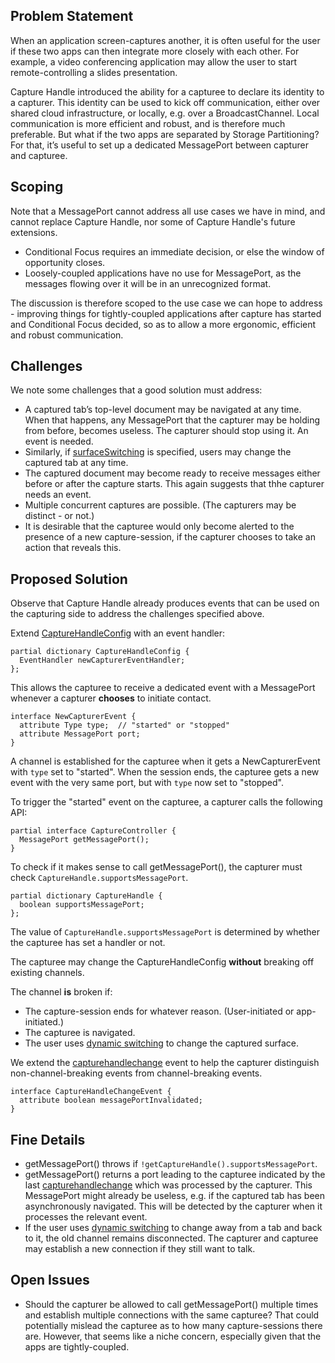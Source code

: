 ## Problem Statement

When an application screen-captures another, it is often useful for the user if these two apps can then integrate more closely with each other. For example, a video conferencing application may allow the user to start remote-controlling a slides presentation.

Capture Handle introduced the ability for a capturee to declare its identity to a capturer. This identity can be used to kick off communication, either over shared cloud infrastructure, or locally, e.g. over a BroadcastChannel. Local communication is more efficient and robust, and is therefore much preferable. But what if the two apps are separated by Storage Partitioning? For that, it’s useful to set up a dedicated MessagePort between capturer and capturee.

## Scoping

Note that a MessagePort cannot address all use cases we have in mind, and cannot replace Capture Handle, nor some of Capture Handle's future extensions.
* Conditional Focus requires an immediate decision, or else the window of opportunity closes.
* Loosely-coupled applications have no use for MessagePort, as the messages flowing over it will be in an unrecognized format.

The discussion is therefore scoped to the use case we can hope to address - improving things for tightly-coupled applications after capture has started and Conditional Focus decided, so as to allow a more ergonomic, efficient and robust communication.

## Challenges

We note some challenges that a good solution must address:
* A captured tab’s top-level document may be navigated at any time. When that happens, any MessagePort that the capturer may be holding from before, becomes useless. The capturer should stop using it. An event is needed.
* Similarly, if [surfaceSwitching](https://w3c.github.io/mediacapture-screen-share/#dom-displaymediastreamoptions-surfaceswitching) is specified, users may change the captured tab at any time.
* The captured document may become ready to receive messages either before or after the capture starts. This again suggests that thhe capturer needs an event.
* Multiple concurrent captures are possible. (The capturers may be distinct - or not.)
* It is desirable that the capturee would only become alerted to the presence of a new capture-session, if the capturer chooses to take an action that reveals this.

## Proposed Solution

Observe that Capture Handle already produces events that can be used on the capturing side to address the challenges specified above.


Extend [CaptureHandleConfig](https://w3c.github.io/mediacapture-handle/identity/index.html#dom-capturehandleconfig) with an event handler:
```webidl
partial dictionary CaptureHandleConfig {
  EventHandler newCapturerEventHandler;
};
```

This allows the capturee to receive a dedicated event with a MessagePort whenever a capturer **chooses** to initiate contact.

```webidl
interface NewCapturerEvent {
  attribute Type type;  // "started" or "stopped"
  attribute MessagePort port;
}
```

A channel is established for the capturee when it gets a NewCapturerEvent with `type` set to "started". When the session ends, the capturee gets a new event with the very same port, but with `type` now set to "stopped".


To trigger the "started" event on the capturee, a capturer calls the following API:
```webidl
partial interface CaptureController {
  MessagePort getMessagePort();
}
```

To check if it makes sense to call getMessagePort(), the capturer must check `CaptureHandle.supportsMessagePort`.
```webidl
partial dictionary CaptureHandle {
  boolean supportsMessagePort;
};
```
The value of `CaptureHandle.supportsMessagePort` is determined by whether the capturee has set a handler or not.

The capturee may change the CaptureHandleConfig **without** breaking off existing channels.

The channel **is** broken if:
* The capture-session ends for whatever reason. (User-initiated or app-initiated.)
* The capturee is navigated.
* The user uses [dynamic switching](https://w3c.github.io/mediacapture-screen-share/#dom-displaymediastreamoptions-surfaceswitching) to change the captured surface.

We extend the [capturehandlechange](https://w3c.github.io/mediacapture-handle/identity/index.html#dfn-capturehandlechange) event to help the capturer distinguish non-channel-breaking events from channel-breaking events.
```webidl
interface CaptureHandleChangeEvent {
  attribute boolean messagePortInvalidated;
}
```

## Fine Details

* getMessagePort() throws if `!getCaptureHandle().supportsMessagePort`.
* getMessagePort() returns a port leading to the capturee indicated by the last [capturehandlechange](https://w3c.github.io/mediacapture-handle/identity/index.html#dfn-capturehandlechange) which was processed by the capturer. This MessagePort might already be useless, e.g. if the captured tab has been asynchronously navigated. This will be detected by the capturer when it processes the relevant event.
* If the user uses [dynamic switching](https://w3c.github.io/mediacapture-screen-share/#dom-displaymediastreamoptions-surfaceswitching) to change away from a tab and back to it, the old channel remains disconnected. The capturer and capturee may establish a new connection if they still want to talk.

## Open Issues
* Should the capturer be allowed to call getMessagePort() multiple times and establish multiple connections with the same capturee? That could potentially mislead the capturee as to how many capture-sessions there are. However, that seems like a niche concern, especially given that the apps are tightly-coupled.
